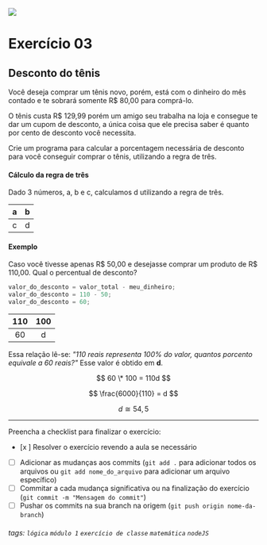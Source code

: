 ![](https://i.imgur.com/xG74tOh.png)

# Exercício 03

## Desconto do tênis

Você deseja comprar um tênis novo, porém, está com o dinheiro do mês contado e te sobrará somente R$ 80,00 para comprá-lo.

O tênis custa R$ 129,99 porém um amigo seu trabalha na loja e consegue te dar um cupom de desconto, a única coisa que ele precisa saber é quanto por cento de desconto você necessita.

Crie um programa para calcular a porcentagem necessária de desconto para você conseguir comprar o tênis, utilizando a regra de três.

#### Cálculo da regra de três

Dado 3 números, a, b e c, calculamos d utilizando a regra de três.

|  a  |  b  |
| :-: | :-: |
|  c  |  d  |

#### Exemplo

Caso você tivesse apenas R\$ 50,00 e desejasse comprar um produto de R\$ 110,00. Qual o percentual de desconto?

```javascript
valor_do_desconto = valor_total - meu_dinheiro;
valor_do_desconto = 110 - 50;
valor_do_desconto = 60;
```

| 110 | 100 |
| :-: | :-: |
| 60  |  d  |

Essa relação lê-se: _"110 reais representa 100% do valor, quantos porcento equivale a 60 reais?"_ Esse valor é obtido em **d**.

$$ 60 \* 100 = 110d $$

$$ \frac{6000}{110} = d $$

$$ d ≅ 54,5 $$

---

Preencha a checklist para finalizar o exercício:

- [x ] Resolver o exercício revendo a aula se necessário
- [ ] Adicionar as mudanças aos commits (`git add .` para adicionar todos os arquivos ou `git add nome_do_arquivo` para adicionar um arquivo específico)
- [ ] Commitar a cada mudança significativa ou na finalização do exercício (`git commit -m "Mensagem do commit"`)
- [ ] Pushar os commits na sua branch na origem (`git push origin nome-da-branch`)

###### tags: `lógica` `módulo 1` `exercício de classe` `matemática` `nodeJS`
